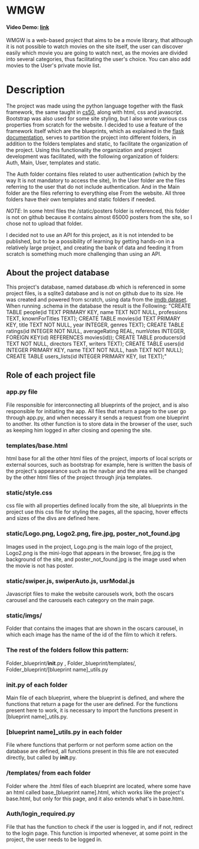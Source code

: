 # WMGW
#### Video Demo: [link](https://www.youtube.com/watch?v=eehqSzt9nYo)
WMGW is a web-based project that aims to be a movie library, that although it is not possible to watch
movies on the site itself, the user can discover easily which movie you are going to watch next, as the 
movies are divided into several categories, thus facilitating the user's choice. You can also add movies 
to the User's private movie list.

# Description

The project was made using the python language together with the flask framework, the same taught in [cs50](https://cs50.harvard.edu/x/2022/weeks/9/), 
along with html, css and javascript. Bootstrap was also used for some site styling, but I also wrote various
css properties from scratch for the website. 
I decided to use a feature of the framework itself which are the blueprints, which as explained in the [flask 
documentation](https://flask.palletsprojects.com/en/2.2.x/blueprints/), serves to partition the project into different folders, in addition to the folders templates and
static, to facilitate the organization of the project. Using this functionality the organization and project
development was facilitated, with the following organization of folders:
Auth, Main, User, templates and static.

The Auth folder contains files related to user authentication (which by the way
It is not mandatory to access the site), In the User folder are the files referring to the user
that do not include authentication. And in the Main folder are the files referring to everything else
From the website. All three folders have their own templates and static folders if needed.

*NOTE*: In some html files the /static/posters folder is referenced, this folder is not on github
because it contains almost 65000 posters from the site, so I chose not to upload that folder.

I decided not to use an API for this project, as it is not intended to be published, but to be a
possibility of learning by getting hands-on in a relatively large project, and creating the bank
of data and feeding it from scratch is something much more challenging than using an API.

## About the project database
This project's database, named database.db which is referenced in some project files,
is a sqlite3 database and is not on github due to its size. He was created and
powered from scratch, using data from the [imdb dataset](https://www.imdb.com/interfaces/). When running .schema in the database the result is the Following:
"CREATE TABLE people(id TEXT PRIMARY KEY, name TEXT NOT NULL, professions TEXT, knownForTitles TEXT);
CREATE TABLE movies(id TEXT PRIMARY KEY, title TEXT NOT NULL, year INTEGER, genres TEXT);
CREATE TABLE ratings(id INTEGER NOT NULL, averageRating REAL, numVotes INTEGER, FOREIGN KEY(id) REFERENCES movies(id));
CREATE TABLE producers(id TEXT NOT NULL, directors TEXT, writers TEXT);
CREATE TABLE users(id INTEGER PRIMARY KEY, name TEXT NOT NULL, hash TEXT NOT NULL);
CREATE TABLE users_lists(id INTEGER PRIMARY KEY, list TEXT);"

## Role of each project file

### app.py file
File responsible for interconnecting all blueprints of the project, and is also responsible for initiating
the app. All files that return a page to the user go through app.py, and when necessary
it sends a request from one blueprint to another. Its other function is to store data in the browser of the
user, such as keeping him logged in after closing and opening the site.

### templates/base.html
html base for all the other html files of the project, imports of local scripts or
external sources, such as bootstrap for example, here is written the basis of the project's appearance such as the navbar and the area
will be changed by the other html files of the project through jinja templates.

### static/style.css
css file with all properties defined locally from the site, all blueprints in the project use
this css file for styling the pages, all the spacing, hover effects and sizes of the divs are
defined here.

### static/Logo.png, Logo2.png, fire.jpg, poster_not_found.jpg
Images used in the project, Logo.png is the main logo of the project, Logo2.png is the mini-logo that appears in the
browser, fire.jpg is the background of the site, and poster_not_found.jpg is the image used when the movie is not
has poster.

### static/swiper.js, swiperAuto.js, usrModal.js
Javascript files to make the website carousels work, both the oscars carousel and the carousels
each category
on the main page.

### static/imgs/
Folder that contains the images that are shown in the oscars carousel, in which each image has the name of the id
of the film to which it refers.

### The rest of the folders follow this pattern:
Folder_blueprint/__init__.py , Folder_blueprint/templates/, Folder_blueprint/[blueprint name]_utils.py

### __init__.py of each folder
Main file of each blueprint, where the blueprint is defined, and where the functions that return a page
for the user are defined. For the functions present here to work, it is necessary to import the functions
present in [blueprint name]_utils.py.

### [blueprint name]_utils.py in each folder
File where functions that perform or not perform some action on the database are defined, all functions
present in this file are not executed directly, but called by __init__.py.

### /templates/ from each folder
Folder where the .html files of each blueprint are located, where some have an html called base_[blueprint name].html,
which works like the project's base.html, but only for this page, and it also extends what's in base.html.

### Auth/login_required.py
File that has the function to check if the user is logged in, and if not, redirect to the login page.
This function is imported whenever, at some point in the project, the user needs to be logged in.




